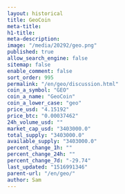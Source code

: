 ```yaml
---
layout: historical
title: GeoCoin
meta-title: 
h1-title: 
meta-description: 
image: "/media/20292/geo.png"
published: true
allow_search_engine: false
sitemap: false
enable_comment: false
sort_order: 995
permalink: "/en/geo/discussion.html"
coin_a_symbol: "GEO"
coin_a_name: "GeoCoin"
coin_a_lower_case: "geo"
price_usd: "4.15192"
price_btc: "0.00037462"
24h_volume_usd: ""
market_cap_usd: "3403000.0"
total_supply: "3403000.0"
available_supply: "3403000.0"
percent_change_1h: ""
percent_change_24h: ""
percent_change_7d: "-29.74"
last_updated: "1516991346"
parent-url: "/en/geo/"
author: Sam
---
```


